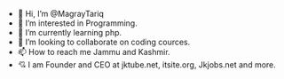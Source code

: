 - 👋 Hi, I’m @MagrayTariq
- 👀 I’m interested in Programming. 
- 🌱 I’m currently learning php. 
- 💞️ I’m looking to collaborate on coding cources. 
- 📫 How to reach me Jammu and Kashmir. 
- 💘 I am Founder and CEO at jktube.net, itsite.org, Jkjobs.net and more. 
